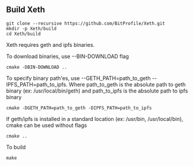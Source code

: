 ## Build Xeth

```
git clone --recursive https://github.com/BitProfile/Xeth.git
mkdir -p Xeth/build
cd Xeth/build
```

Xeth requires geth and ipfs binaries. 

To download binaries, use --BIN-DOWNLOAD flag
```
cmake -DBIN-DOWNLOAD ..
```

To specify binary path'es, use --GETH_PATH=path_to_geth --IPFS_PATH=path_to_ipfs. Where path_to_geth is the absolute path to geth binary (ex: /usr/local/bin/geth) and path_to_ipfs is the absolute path to ipfs binary 

```
cmake -DGETH_PATH=path_to_geth -DIPFS_PATH=path_to_ipfs

```

If geth/ipfs is installed in a standard location (ex: /usr/bin, /usr/local/bin), cmake can be used without flags

```
cmake ..
```


To build

```
make
```

